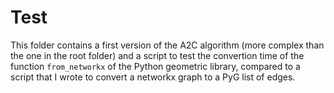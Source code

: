# Test

This folder contains a first version of the A2C algorithm (more complex than the one in the root folder) and a script to test the convertion time of the function `from_networkx` of the Python geometric library, compared to a script that I wrote to convert a networkx graph to a PyG list of edges.

